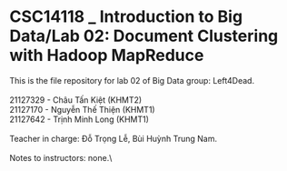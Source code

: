 # CSC14118 _ Introduction to Big Data/Lab 02: Document Clustering with Hadoop MapReduce

This is the file repository for lab 02 of Big Data group: Left4Dead.\
\
21127329 - Châu Tấn Kiệt (KHMT2)\
21127170 - Nguyễn Thế Thiện (KHMT1)\
21127642 - Trịnh Minh Long (KHMT1)\
\
Teacher in charge: Đỗ Trọng Lễ, Bùi Huỳnh Trung Nam.\
\
Notes to instructors: none.\
